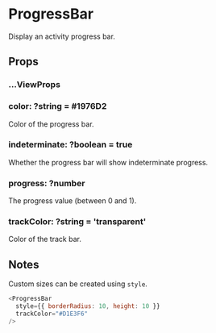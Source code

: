 # ProgressBar

Display an activity progress bar.

## Props

### ...ViewProps

### color: ?string = #1976D2

Color of the progress bar.

### indeterminate: ?boolean = true

Whether the progress bar will show indeterminate progress.

### progress: ?number

The progress value (between 0 and 1).

### trackColor: ?string = 'transparent'

Color of the track bar.

## Notes

Custom sizes can be created using `style`.

```js
<ProgressBar
  style={{ borderRadius: 10, height: 10 }}
  trackColor="#D1E3F6"
/>
```
